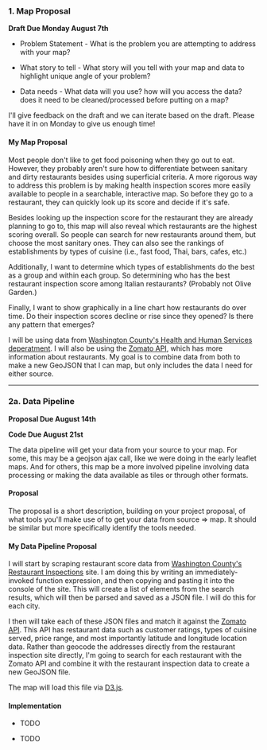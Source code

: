 ### 1. Map Proposal

**Draft Due Monday August 7th**

* Problem Statement - What is the problem you are attempting to address with your map?

* What story to tell - What story will you tell with your map and data to highlight unique angle of your problem?

* Data needs - What data will you use? how will you access the data? does it need to be cleaned/processed before putting on a map?

I'll give feedback on the draft and we can iterate based on the draft. Please have it in on Monday to give us enough time!


#### My Map Proposal

Most people don't like to get food poisoning when they go out to eat. However, they probably aren't sure how to differentiate between sanitary and dirty restaurants besides using superficial criteria. A more rigorous way to address this problem is by making health inspection scores more easily available to people in a searchable, interactive map. So before they go to a restaurant, they can quickly look up its score and decide if it's safe.

Besides looking up the inspection score for the restaurant they are already planning to go to, this map will also reveal which restaurants are the highest scoring overall. So people can search for new restaurants around them, but choose the most sanitary ones. They can also see the rankings of  establishments by types of cuisine (i.e., fast food, Thai, bars, cafes, etc.)

Additionally, I want to determine which types of establishments do the best as a group and within each group. So determining who has the best restaurant inspection score among Italian restaurants? (Probably not Olive Garden.)

Finally, I want to show graphically in a line chart how restaurants do over time. Do their inspection scores decline or rise since they opened? Is there any pattern that emerges? 

I will be using data from [Washington County's Health and Human Services deperatment](http://www.co.washington.or.us/HHS/EnvironmentalHealth/FoodSafety/restaurant-inspections.cfm). I will also be using the [Zomato API](https://developers.zomato.com/), which has more information about restaurants. My goal is to combine data from both to make a new GeoJSON that I can map, but only includes the data I need for either source. 

-----------------------------------------------------------------------

### 2a. Data Pipeline 

**Proposal Due August 14th**

**Code Due August 21st**

The data pipeline will get your data from your source to your map. For some, this may be a geojson ajax call, like we were doing in the early leaflet maps. And for others, this map be a more involved pipeline involving data processing or making the data available as tiles or through other formats.


#### Proposal

The proposal is a short description, building on your project proposal, of what tools you'll make use of to get your data from source => map. It should be similar but more specifically identify the tools needed.


#### My Data Pipeline Proposal

I will start by scraping restaurant score data from [Washington County's Restaurant Inspections](http://www.co.washington.or.us/HHS/EnvironmentalHealth/FoodSafety/restaurant-inspections.cfm) site. I am doing this by writing an immediately-invoked function expression, and then copying and pasting it into the console of the site. This will create a list of elements from the search results, which will then be parsed and saved as a JSON file. I will do this for each city.

I then will take each of these JSON files and match it against the [Zomato API](https://developers.zomato.com/api). This API has restaurant data such as customer ratings, types of cuisine served, price range, and most importantly latitude and longitude location data. Rather than geocode the addresses directly from the restaurant inspection site directly, I'm going to search for each restaurant with the Zomato API and combine it with the restaurant inspection data to create a new GeoJSON file.

The map will load this file via [D3.js](https://github.com/d3/d3-request/blob/master/README.md).


#### Implementation

* TODO

* TODO
